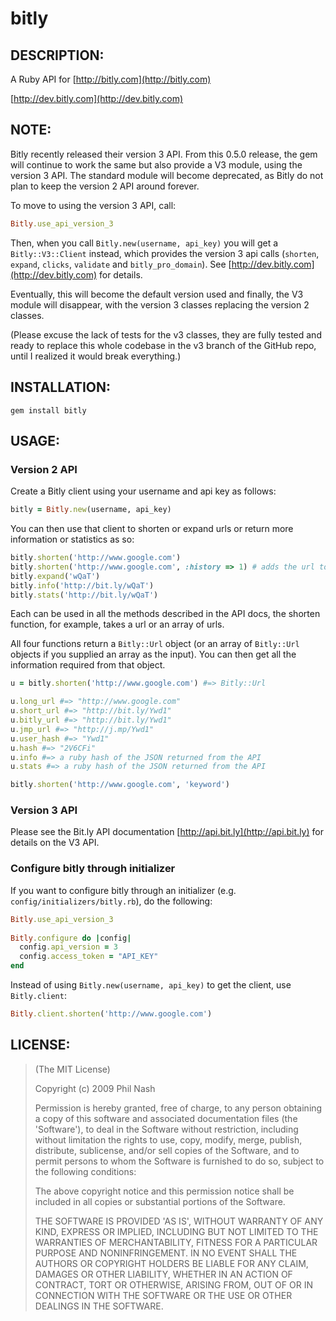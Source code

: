 # bitly

## DESCRIPTION:

A Ruby API for [http://bitly.com](http://bitly.com)

[http://dev.bitly.com](http://dev.bitly.com)

## NOTE:

Bitly recently released their version 3 API. From this 0.5.0 release, the gem will continue to work the same but also provide a V3 module, using the version 3 API. The standard module will become deprecated, as Bitly do not plan to keep the version 2 API around forever.

To move to using the version 3 API, call:

```ruby
Bitly.use_api_version_3
```

Then, when you call ``Bitly.new(username, api_key)`` you will get a ``Bitly::V3::Client`` instead, which provides the version 3 api calls (``shorten``, ``expand``, ``clicks``, ``validate`` and ``bitly_pro_domain``). See [http://dev.bitly.com](http://dev.bitly.com) for details.

Eventually, this will become the default version used and finally, the V3 module will disappear, with the version 3 classes replacing the version 2 classes.

(Please excuse the lack of tests for the v3 classes, they are fully tested and ready to replace this whole codebase in the v3 branch of the GitHub repo, until I realized it would break everything.)

## INSTALLATION:

    gem install bitly

## USAGE:

### Version 2 API

Create a Bitly client using your username and api key as follows:

```ruby
bitly = Bitly.new(username, api_key)
```

You can then use that client to shorten or expand urls or return more information or statistics as so:

```ruby
bitly.shorten('http://www.google.com')
bitly.shorten('http://www.google.com', :history => 1) # adds the url to the api user's history
bitly.expand('wQaT')
bitly.info('http://bit.ly/wQaT')
bitly.stats('http://bit.ly/wQaT')
```

Each can be used in all the methods described in the API docs, the shorten function, for example, takes a url or an array of urls.

All four functions return a ``Bitly::Url`` object (or an array of ``Bitly::Url`` objects if you supplied an array as the input). You can then get all the information required from that object.

```ruby
u = bitly.shorten('http://www.google.com') #=> Bitly::Url

u.long_url #=> "http://www.google.com"
u.short_url #=> "http://bit.ly/Ywd1"
u.bitly_url #=> "http://bit.ly/Ywd1"
u.jmp_url #=> "http://j.mp/Ywd1"
u.user_hash #=> "Ywd1"
u.hash #=> "2V6CFi"
u.info #=> a ruby hash of the JSON returned from the API
u.stats #=> a ruby hash of the JSON returned from the API

bitly.shorten('http://www.google.com', 'keyword')
```

### Version 3 API

Please see the Bit.ly API documentation [http://api.bit.ly](http://api.bit.ly) for details on the V3 API.

### Configure bitly through initializer

If you want to configure bitly through an initializer (e.g. `config/initializers/bitly.rb`), do the following:

```ruby
Bitly.use_api_version_3
    
Bitly.configure do |config|
  config.api_version = 3
  config.access_token = "API_KEY"
end
```

Instead of using `Bitly.new(username, api_key)` to get the client, use `Bitly.client`:

```ruby
Bitly.client.shorten('http://www.google.com')
```

## LICENSE:

> (The MIT License)
>
> Copyright (c) 2009 Phil Nash
>
> Permission is hereby granted, free of charge, to any person obtaining
> a copy of this software and associated documentation files (the
> 'Software'), to deal in the Software without restriction, including
> without limitation the rights to use, copy, modify, merge, publish,
> distribute, sublicense, and/or sell copies of the Software, and to
> permit persons to whom the Software is furnished to do so, subject to
> the following conditions:
>
> The above copyright notice and this permission notice shall be
> included in all copies or substantial portions of the Software.
>
> THE SOFTWARE IS PROVIDED 'AS IS', WITHOUT WARRANTY OF ANY KIND,
> EXPRESS OR IMPLIED, INCLUDING BUT NOT LIMITED TO THE WARRANTIES OF
> MERCHANTABILITY, FITNESS FOR A PARTICULAR PURPOSE AND NONINFRINGEMENT.
> IN NO EVENT SHALL THE AUTHORS OR COPYRIGHT HOLDERS BE LIABLE FOR ANY
> CLAIM, DAMAGES OR OTHER LIABILITY, WHETHER IN AN ACTION OF CONTRACT,
> TORT OR OTHERWISE, ARISING FROM, OUT OF OR IN CONNECTION WITH THE
> SOFTWARE OR THE USE OR OTHER DEALINGS IN THE SOFTWARE.
